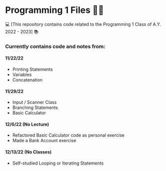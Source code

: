 # Programming 1 Files 👨‍💻
💻 [This repository contains code related to the Programming 1 Class of A.Y. 2022 - 2023] 📚

### Currently contains code and notes from:

#### 11/22/22
- Printing Statements
- Variables
- Concatenation

#### 11/29/22
- Input / Scanner Class
- Branching Statements
- Basic Calculator

#### 12/6/22 (No Lecture) 
- Refactored Basic Calculator code as personal exercise
- Made a Bank Account exercise

#### 12/13/22 (No Classes) 
- Self-studied Looping or Iterating Statements
